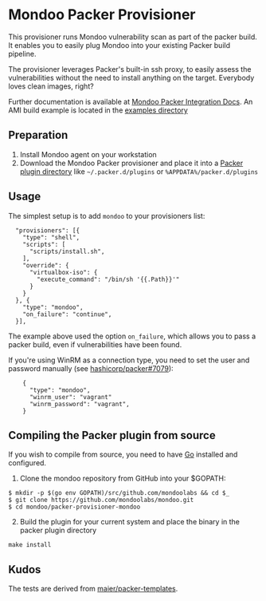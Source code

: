 # Mondoo Packer Provisioner

This provisioner runs Mondoo vulnerability scan as part of the packer build. It enables you to easily plug Mondoo into your existing Packer build pipeline. 

The provisioner leverages Packer's built-in ssh proxy, to easily assess the vulnerabilities without the need to install anything on the target. Everybody loves clean images, right?

Further documentation is available at [Mondoo Packer Integration Docs](https://mondoo.io/docs/apps/packer). An AMI build example is located in the [examples directory](../examples/packer-aws) 

## Preparation

1. Install Mondoo agent on your workstation
2. Download the Mondoo Packer provisioner and place it into a [Packer plugin directory](https://www.packer.io/docs/extending/plugins.html#installing-plugins) like `~/.packer.d/plugins` or `%APPDATA%/packer.d/plugins`

## Usage

The simplest setup is to add `mondoo` to your provisioners list:

```
  "provisioners": [{
    "type": "shell",
    "scripts": [
      "scripts/install.sh",
    ],
    "override": {
      "virtualbox-iso": {
        "execute_command": "/bin/sh '{{.Path}}'"
      }
    }
  }, {
    "type": "mondoo",
    "on_failure": "continue",
  }],
```

The example above used the option `on_failure`, which allows you to pass a packer build, even if vulnerabilities have been found.

If you're using WinRM as a connection type, you need to set the user and password manually (see [hashicorp/packer#7079](https://github.com/hashicorp/packer/issues/7079)):

```
    {
      "type": "mondoo",
      "winrm_user": "vagrant"
      "winrm_password": "vagrant",
    }
```

## Compiling the Packer plugin from source

If you wish to compile from source, you need to have [Go](https://golang.org/) installed and configured.

1. Clone the mondoo repository from GitHub into your $GOPATH:

```
$ mkdir -p $(go env GOPATH)/src/github.com/mondoolabs && cd $_
$ git clone https://github.com/mondoolabs/mondoo.git
$ cd mondoo/packer-provisioner-mondoo
```

2. Build the plugin for your current system and place the binary in the packer plugin directory

```
make install
```

## Kudos

The tests are derived from [maier/packer-templates](https://github.com/maier/packer-templates).